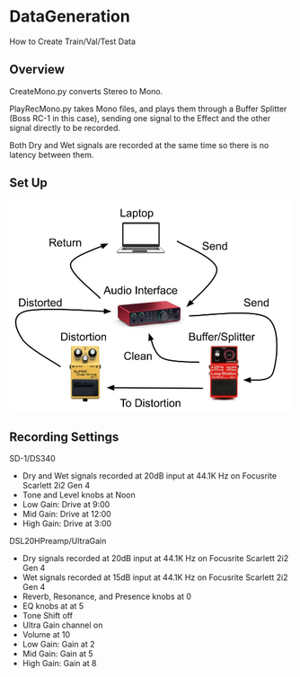 # DataGeneration
How to Create Train/Val/Test Data

## Overview
CreateMono.py converts Stereo to Mono.

PlayRecMono.py takes Mono files, and plays them through a Buffer Splitter (Boss RC-1 in this case), sending one signal to the Effect and the other signal directly to be recorded.

Both Dry and Wet signals are recorded at the same time so there is no latency between them.

## Set Up
![Set Up](../Images/RecordingSetUp.jpg)

## Recording Settings

SD-1/DS340
  - Dry and Wet signals recorded at 20dB input at 44.1K Hz on Focusrite Scarlett 2i2 Gen 4
  - Tone and Level knobs at Noon
  - Low Gain: Drive at 9:00
  - Mid Gain: Drive at 12:00
  - High Gain: Drive at 3:00

DSL20HPreamp/UltraGain
  - Dry signals recorded at 20dB input at 44.1K Hz on Focusrite Scarlett 2i2 Gen 4
  - Wet signals recorded at 15dB input at 44.1K Hz on Focusrite Scarlett 2i2 Gen 4
  - Reverb, Resonance, and Presence knobs at 0
  - EQ knobs at at 5
  - Tone Shift off
  - Ultra Gain channel on
  - Volume at 10
  - Low Gain: Gain at 2
  - Mid Gain: Gain at 5
  - High Gain: Gain at 8
